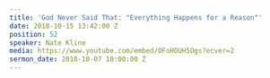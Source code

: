```yaml
---
title: 'God Never Said That: "Everything Happens for a Reason"'
date: 2018-10-15 13:42:00 Z
position: 52
speaker: Nate Kline
media: https://www.youtube.com/embed/OFoHOUH5Ogs?ecver=2
sermon_date: 2018-10-07 10:00:00 Z
---
```


